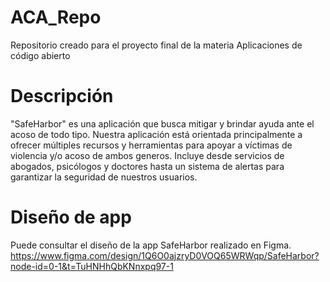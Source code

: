 # ACA_Repo
Repositorio creado para el proyecto final de la materia Aplicaciones de código abierto

# Descripción
"SafeHarbor" es una aplicación que busca mitigar y brindar ayuda ante el acoso de todo tipo. Nuestra aplicación está orientada principalmente a ofrecer múltiples recursos y herramientas para apoyar a víctimas de violencia y/o acoso de ambos generos. Incluye desde servicios de abogados, psicólogos y doctores hasta un sistema de alertas para garantizar la seguridad de nuestros usuarios.

# Diseño de app
Puede consultar el diseño de la app SafeHarbor realizado en Figma.
https://www.figma.com/design/1Q6O0ajzryD0VOQ65WRWqp/SafeHarbor?node-id=0-1&t=TuHNHhQbKNnxpq97-1
